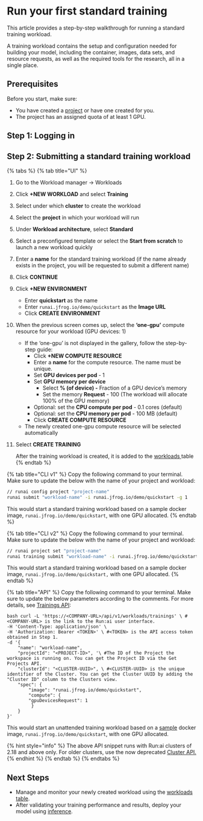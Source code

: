 # Run your first standard training

This article provides a step-by-step walkthrough for running a standard training workload.

A training workload contains the setup and configuration needed for building your model, including the container, images, data sets, and resource requests, as well as the required tools for the research, all in a single place.

## Prerequisites

Before you start, make sure:

* You have created a [project](../../manage-ai-initiatives/managing-your-organization/projects.md) or have one created for you.
* The project has an assigned quota of at least 1 GPU.

## Step 1: Logging in

## Step 2: Submitting a standard training workload

{% tabs %}
{% tab title="UI" %}
1. Go to the Workload manager → Workloads&#x20;
2. Click **+NEW WORKLOAD** and select **Training**
3. Select under which **cluster** to create the workload
4. Select the **project** in which your workload will run&#x20;
5. Under **Workload architecture**, select **Standard**&#x20;
6. Select a preconfigured template or select the **Start from scratch** to launch a new workload quickly
7. &#x20;Enter a **name** for the standard training workload (if the name already exists in the project, you will be requested to submit a different name)&#x20;
8. &#x20;Click **CONTINUE**&#x20;
9. Click **+NEW ENVIRONMENT**
   * Enter **quickstart** as the name
   * Enter `runai.jfrog.io/demo/quickstart` as the **Image URL**
   * Click **CREATE ENVIRONMENT**
10. When the previous screen comes up, select the **‘one-gpu’** compute resource for your workload (GPU devices: 1)
    * If the ‘one-gpu’ is not displayed in the gallery, follow the step-by-step guide:
      * Click **+NEW COMPUTE RESOURCE**
      * Enter a **name** for the compute resource. The name must be unique.
      * Set **GPU devices per pod** - 1
      * Set **GPU memory per device**
        * Select **% (of device) -** Fraction of a GPU device’s memory
        * Set the memory **Request** - 100 (The workload will allocate 100% of the GPU memory)
      * Optional: set the **CPU compute per pod** - 0.1 cores (default)
      * Optional: set the **CPU memory per pod** - 100 MB (default)
      * Click **CREATE COMPUTE RESOURCE**
    * The newly created one-gpu compute resource will be selected automatically
11. Select **CREATE TRAINING**

    After the training workload is created, it is added to the [workloads ](../../../workloads-in-runai/workloads.md)table
{% endtab %}

{% tab title="CLI v1" %}
Copy the following command to your terminal. Make sure to update the below with the name of your project and workload:

```sh
// runai config project "project-name"  
runai submit "workload-name" -i runai.jfrog.io/demo/quickstart -g 1
```

This would start a standard training workload based on a sample docker image, `runai.jfrog.io/demo/quickstart`, with one GPU allocated.
{% endtab %}

{% tab title="CLI v2" %}
Copy the following command to your terminal. Make sure to update the below with the name of your project and workload:

```sh
// runai project set "project-name"
runai training submit "workload-name" -i runai.jfrog.io/demo/quickstart -g 1
```

This would start a standard training workload based on a sample docker image, `runai.jfrog.io/demo/quickstart,` with one GPU allocated.
{% endtab %}

{% tab title="API" %}
Copy the following command to your terminal. Make sure to update the below parameters according to the comments. For more details, see [Trainings API](https://api-docs.run.ai/latest/tag/Trainings):

```shell
bash curl -L 'https://<COMPANY-URL>/api/v1/workloads/trainings' \ #<COMPANY-URL> is the link to the Run:ai user interface. 
-H 'Content-Type: application/json' \ 
-H 'Authorization: Bearer <TOKEN>' \ #<TOKEN> is the API access token obtained in Step 1.  
-d '{  
    "name": "workload-name",  
    "projectId": "<PROJECT-ID>", '\ #The ID of the Project the workspace is running on. You can get the Project ID via the Get Projects API.  
    "clusterId": "<CLUSTER-UUID>", \ #<CLUSTER-UUID> is the unique identifier of the Cluster. You can get the Cluster UUID by adding the "Cluster ID" column to the Clusters view.  
    "spec": { 
        "image": "runai.jfrog.io/demo/quickstart", 
        "compute": { 
        "gpuDevicesRequest": 1
         } 
    } 
}'
```

This would start an unattended training workload based on a [sample](https://github.com/run-ai/docs/tree/master/quickstart/main) docker image, `runai.jfrog.io/demo/quickstart`, with one GPU allocated.

{% hint style="info" %}
The above API snippet runs with Run:ai clusters of 2.18 and above only. For older clusters, use the now deprecated [Cluster API.](https://docs.run.ai/v2.20/developer/cluster-api/workload-overview-dev/)
{% endhint %}
{% endtab %}
{% endtabs %}

## Next Steps

* Manage and monitor your newly created workload using the [workloads table](../../workloads-in-runai/workloads.md).
* After validating your training performance and results, deploy your model using [inference](../../inference/custom-inference.md).

